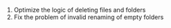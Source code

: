 1. Optimize the logic of deleting files and folders
1. Fix the problem of invalid renaming of empty folders
